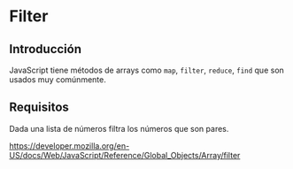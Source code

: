 # Filter

## Introducción

JavaScript tiene métodos de arrays como `map`, `filter`, `reduce`, `find` que son usados muy comúnmente.

## Requisitos

Dada una lista de números filtra los números que son pares.

https://developer.mozilla.org/en-US/docs/Web/JavaScript/Reference/Global_Objects/Array/filter
